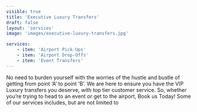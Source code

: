 ```yaml
---
visible: true
title: 'Executive Luxury Transfers'
draft: false
layout: 'services'
image: 'images/executive-luxury-transfers.jpg'

services:
    - item: 'Airport Pick-Ups'
    - item: 'Airport Drop-Offs'
    - item: 'Event Transfers'
---
```


No need to burden yourself with the worries of the hustle and bustle of getting from point ‘A’ to point ‘B’. We are here to ensure you have the VIP Luxury transfers you deserve, with top tier customer service. So, whether you’re trying to head to an event or get to the airport, Book us Today! Some of our services includes, but are not limited to
